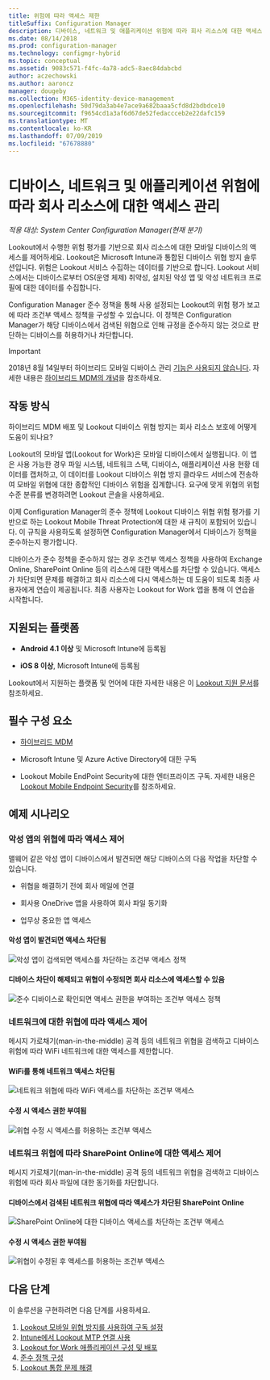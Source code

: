 ```yaml
---
title: 위험에 따라 액세스 제한
titleSuffix: Configuration Manager
description: 디바이스, 네트워크 및 애플리케이션 위험에 따라 회사 리소스에 대한 액세스를 제한합니다.
ms.date: 08/14/2018
ms.prod: configuration-manager
ms.technology: configmgr-hybrid
ms.topic: conceptual
ms.assetid: 9083c571-f4fc-4a78-adc5-8aec84dabcbd
author: aczechowski
ms.author: aaroncz
manager: dougeby
ms.collection: M365-identity-device-management
ms.openlocfilehash: 50d79da3ab4e7ace9a682baaa5cfd8d2bdbdce10
ms.sourcegitcommit: f9654cd1a3af6d67de52fedaccceb2e22dafc159
ms.translationtype: MT
ms.contentlocale: ko-KR
ms.lasthandoff: 07/09/2019
ms.locfileid: "67678880"
---
```

# <a name="manage-access-to-company-resource-based-on-device-network-and-application-risk"></a>디바이스, 네트워크 및 애플리케이션 위험에 따라 회사 리소스에 대한 액세스 관리

*적용 대상: System Center Configuration Manager(현재 분기)*

Lookout에서 수행한 위험 평가를 기반으로 회사 리소스에 대한 모바일 디바이스의 액세스를 제어하세요. Lookout은 Microsoft Intune과 통합된 디바이스 위협 방지 솔루션입니다. 위험은 Lookout 서비스 수집하는 데이터를 기반으로 합니다. Lookout 서비스에서는 디바이스로부터 OS(운영 체제) 취약성, 설치된 악성 앱 및 악성 네트워크 프로필에 대한 데이터를 수집합니다. 

Configuration Manager 준수 정책을 통해 사용 설정되는 Lookout의 위험 평가 보고에 따라 조건부 액세스 정책을 구성할 수 있습니다. 이 정책은 Configuration Manager가 해당 디바이스에서 검색된 위협으로 인해 규정을 준수하지 않는 것으로 판단하는 디바이스를 허용하거나 차단합니다.

> [!Important]  
> 2018년 8월 14일부터 하이브리드 모바일 디바이스 관리 [기능은 사용되지 않습니다](/sccm/core/plan-design/changes/deprecated/removed-and-deprecated-cmfeatures). 자세한 내용은 [하이브리드 MDM의 개념](/sccm/mdm/understand/hybrid-mobile-device-management)을 참조하세요.<!--Intune feature 2683117-->  



## <a name="how-does-it-work"></a>작동 방식

하이브리드 MDM 배포 및 Lookout 디바이스 위협 방지는 회사 리소스 보호에 어떻게 도움이 되나요?

Lookout의 모바일 앱(Lookout for Work)은 모바일 디바이스에서 실행됩니다. 이 앱은 사용 가능한 경우 파일 시스템, 네트워크 스택, 디바이스, 애플리케이션 사용 현황 데이터를 캡처하고, 이 데이터를 Lookout 디바이스 위협 방지 클라우드 서비스에 전송하여 모바일 위협에 대한 종합적인 디바이스 위험을 집계합니다. 요구에 맞게 위협의 위험 수준 분류를 변경하려면 Lookout 콘솔을 사용하세요.  

이제 Configuration Manager의 준수 정책에 Lookout 디바이스 위협 위험 평가를 기반으로 하는 Lookout Mobile Threat Protection에 대한 새 규칙이 포함되어 있습니다. 이 규칙을 사용하도록 설정하면 Configuration Manager에서 디바이스가 정책을 준수하는지 평가합니다.

디바이스가 준수 정책을 준수하지 않는 경우 조건부 액세스 정책을 사용하여 Exchange Online, SharePoint Online 등의 리소스에 대한 액세스를 차단할 수 있습니다. 액세스가 차단되면 문제를 해결하고 회사 리소스에 다시 액세스하는 데 도움이 되도록 최종 사용자에게 연습이 제공됩니다. 최종 사용자는 Lookout for Work 앱을 통해 이 연습을 시작합니다.



## <a name="supported-platforms"></a>지원되는 플랫폼

- **Android 4.1 이상** 및 Microsoft Intune에 등록됨  

- **iOS 8 이상**, Microsoft Intune에 등록됨  


Lookout에서 지원하는 플랫폼 및 언어에 대한 자세한 내용은 이 [Lookout 지원 문서](https://personal.support.lookout.com/hc/articles/114094140253)를 참조하세요.



## <a name="prerequisites"></a>필수 구성 요소

- [하이브리드 MDM](/sccm/mdm/understand/hybrid-mobile-device-management)  

- Microsoft Intune 및 Azure Active Directory에 대한 구독  

- Lookout Mobile EndPoint Security에 대한 엔터프라이즈 구독. 자세한 내용은 [Lookout Mobile Endpoint Security](https://www.lookout.com/products/mobile-endpoint-security)를 참조하세요.  



## <a name="example-scenarios"></a>예제 시나리오


### <a name="control-access-based-on-threat-from-malicious-apps"></a>악성 앱의 위협에 따라 액세스 제어

맬웨어 같은 악성 앱이 디바이스에서 발견되면 해당 디바이스의 다음 작업을 차단할 수 있습니다.

- 위협을 해결하기 전에 회사 메일에 연결  

- 회사용 OneDrive 앱을 사용하여 회사 파일 동기화  

- 업무상 중요한 앱 액세스  

#### <a name="access-blocked-when-malicious-apps-are-detected"></a>악성 앱이 발견되면 액세스 차단됨

![악성 앱이 검색되면 액세스를 차단하는 조건부 액세스 정책](media/config-mgr-maliciousapps_blocked.png)

#### <a name="device-unblocked-and-is-able-to-access-company-resources-when-the-threat-is-remediated"></a>디바이스 차단이 해제되고 위협이 수정되면 회사 리소스에 액세스할 수 있음

![준수 디바이스로 확인되면 액세스 권한을 부여하는 조건부 액세스 정책](media/config-mgr-maliciousapps-unblocked.png)


### <a name="control-access-based-on-threat-to-network"></a>네트워크에 대한 위협에 따라 액세스 제어

메시지 가로채기(man-in-the-middle) 공격 등의 네트워크 위협을 검색하고 디바이스 위험에 따라 WiFi 네트워크에 대한 액세스를 제한합니다.

#### <a name="access-to-network-through-wifi-blocked"></a>WiFi를 통해 네트워크 액세스 차단됨

![네트워크 위협에 따라 WiFi 액세스를 차단하는 조건부 액세스](media/config-mgr-network-wifi-blocked.png)

#### <a name="access-granted-on-remediation"></a>수정 시 액세스 권한 부여됨

![위협 수정 시 액세스를 허용하는 조건부 액세스](media/config-mgr-network-wifi-unblocked.png)


### <a name="control-access-to-sharepoint-online-based-on-threat-to-network"></a>네트워크 위협에 따라 SharePoint Online에 대한 액세스 제어

메시지 가로채기(man-in-the-middle) 공격 등의 네트워크 위협을 검색하고 디바이스 위험에 따라 회사 파일에 대한 동기화를 차단합니다.

#### <a name="access-blocked-sharepoint-online-based-on-network-threat-detected-on-the-device"></a>디바이스에서 검색된 네트워크 위협에 따라 액세스가 차단된 SharePoint Online

![SharePoint Online에 대한 디바이스 액세스를 차단하는 조건부 액세스](media/config-mgr-network-spo-blocked.png)


#### <a name="access-granted-on-remediation"></a>수정 시 액세스 권한 부여됨

![위협이 수정된 후 액세스를 허용하는 조건부 액세스](media/config-mgr-network-spo-unblocked.png)



## <a name="next-steps"></a>다음 단계

이 솔루션을 구현하려면 다음 단계를 사용하세요.  

1. [Lookout 모바일 위협 방지를 사용하여 구독 설정](set-up-your-subscription-with-lookout.md)
2. [Intune에서 Lookout MTP 연결 사용](enable-lookout-connection-in-intune.md)
3.  [Lookout for Work 애플리케이션 구성 및 배포](configure-and-deploy-lookout-for-work-apps.md)
4. [준수 정책 구성](enable-device-threat-protection-rule-compliance-policy.md)
5. [Lookout 통합 문제 해결](troubleshoot-lookout-integration.md)
